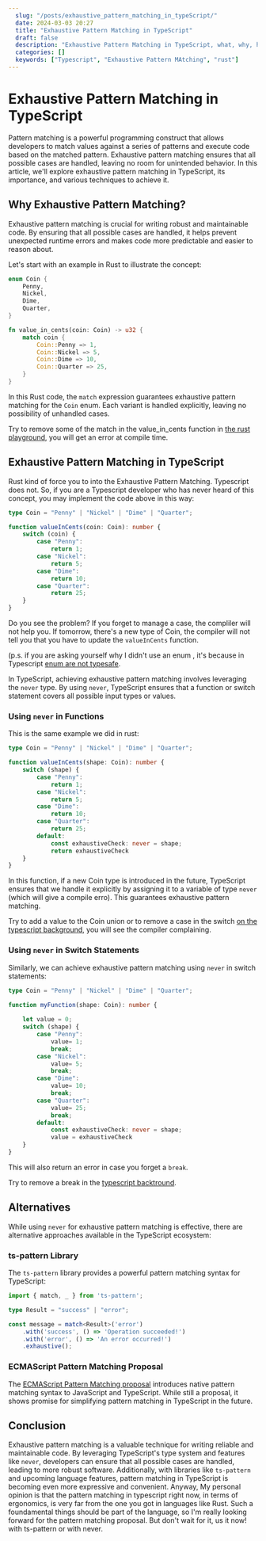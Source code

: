 ```yaml
---
  slug: "/posts/exhaustive_pattern_matching_in_typeScript/"
  date: 2024-03-03 20:27
  title: "Exhaustive Pattern Matching in TypeScript"
  draft: false
  description: "Exhaustive Pattern Matching in TypeScript, what, why, how."
  categories: []
  keywords: ["Typescript", "Exhaustive Pattern MAtching", "rust"]
---
```


# Exhaustive Pattern Matching in TypeScript

Pattern matching is a powerful programming construct that allows developers to match values against a series of patterns and execute code based on the matched pattern. Exhaustive pattern matching ensures that all possible cases are handled, leaving no room for unintended behavior. In this article, we'll explore exhaustive pattern matching in TypeScript, its importance, and various techniques to achieve it.

## Why Exhaustive Pattern Matching?

Exhaustive pattern matching is crucial for writing robust and maintainable code. By ensuring that all possible cases are handled, it helps prevent unexpected runtime errors and makes code more predictable and easier to reason about.

Let's start with an example in Rust to illustrate the concept:

```rust
enum Coin {
    Penny,
    Nickel,
    Dime,
    Quarter,
}

fn value_in_cents(coin: Coin) -> u32 {
    match coin {
        Coin::Penny => 1,
        Coin::Nickel => 5,
        Coin::Dime => 10,
        Coin::Quarter => 25,
    }
}
```



In this Rust code, the `match` expression guarantees exhaustive pattern matching for the `Coin` enum. Each variant is handled explicitly, leaving no possibility of unhandled cases.

Try to remove some of the match in the value_in_cents function in [the rust playground](https://play.rust-lang.org/?version=stable&mode=debug&edition=2021&gist=66af4923be7b7c1bb165f0d12399ab26), you will get an error at compile time.



## Exhaustive Pattern Matching in TypeScript

Rust kind of force you to into the Exhaustive Pattern Matching. Typescript does not. 
So, if you are a Typescript developer who has never heard of this concept, you may implement the code above in this way: 

```typescript
type Coin = "Penny" | "Nickel" | "Dime" | "Quarter";

function valueInCents(coin: Coin): number {
    switch (coin) {
        case "Penny":
            return 1;
        case "Nickel":
            return 5;
        case "Dime":
            return 10;
        case "Quarter":
            return 25;
    }
}
```

Do you see the problem? If you forget to manage a case, the compliler will not help you. If tomorrow, there's a new type of Coin, the compiler will not tell you that you have to update the `valueInCents` function. 

(p.s. if you are asking yourself why I didn't use an enum , it's because in Typescript [enum are not typesafe](https://dev.to/ivanzm123/dont-use-enums-in-typescript-they-are-very-dangerous-57bh).


In TypeScript, achieving exhaustive pattern matching involves leveraging the `never` type. By using `never`, TypeScript ensures that a function or switch statement covers all possible input types or values.

### Using `never` in Functions

This is the same example we did in rust:

```typescript
type Coin = "Penny" | "Nickel" | "Dime" | "Quarter";

function valueInCents(shape: Coin): number {
    switch (shape) {
        case "Penny":
            return 1;
        case "Nickel":
            return 5;
        case "Dime":
            return 10;
        case "Quarter":
            return 25;
        default:
            const exhaustiveCheck: never = shape;
            return exhaustiveCheck
    }
}
```

In this function, if a new Coin type is introduced in the future, TypeScript ensures that we handle it explicitly by assigning it to a variable of type `never` (which will give a compile erro). This guarantees exhaustive pattern matching.

Try to add a value to the Coin union or to remove a case in the switch [on the typescript background](https://www.typescriptlang.org/play?ssl=17&ssc=2&pln=1&pc=1#code/C4TwDgpgBAwg9gSwHZQLxQEQAUJKSDKAH0wDkEBjAawgBtCSMARBAWwgcwEUBXAQwBOwCAIwBuAFASAZjyQVgCOCgBufWjwgBJJDFzAAzgAoDACz6QAXLERIAlNaQ9WAIxFQA3hKg+oBgO4IwBSmUCbmkHae3r6xFHwG0Ni4+BiWMbGZUAIQwDwCKACMklk+8YlklDT06aWZOXkFUACsJaXlSSzsaRl12bn5RQAMbVkd3PxCIj19vg2DUABMrb2xACYQ0nw8tMC1s1AUygbAUBAAHuY8JwgqEDCmENSOEHcCaH4REKN9800XVxudweTyovQAvhJIRIgA), you will see the compiler complaining.


### Using `never` in Switch Statements

Similarly, we can achieve exhaustive pattern matching using `never` in switch statements:

```typescript
type Coin = "Penny" | "Nickel" | "Dime" | "Quarter";

function myFunction(shape: Coin): number {
    
    let value = 0;
    switch (shape) {
        case "Penny":
            value= 1;
            break;
        case "Nickel":
            value= 5;
            break;
        case "Dime":
            value= 10;
            break;
        case "Quarter":
            value= 25;
            break;
        default:
            const exhaustiveCheck: never = shape;
            value = exhaustiveCheck
    }
}
```

This will also return an error in case you forget a `break`.

Try to remove a break in the [typescript backtround](https://www.typescriptlang.org/play?ssl=23&ssc=2&pln=1&pc=1#code/C4TwDgpgBAwg9gSwHZQLxQEQAUJKSDKAH0wDkEBjAawgBtCSMARBAWwgcwEUBXAQwBOwCAIwBuAFASAZjyQVgCOClYgAYnIVKkACgDOACz6QAXLERIAlGaQ9WAIxFQA3hKjuobj7QjAoANz5aHmh0AAZJDyg9AHcEYAoDKH0jSEsXLyj3Cj49aGxcfAwTTKyowOCIdABGSLKs+wEIPio6spy8skoaehL6rIqQ9ABWNv6oRubW0qiO-JZ2Ypn6waqoaojlssmWsdnc-N5BYVE+8fdV9AAmUa2Gpt27gBMIaT4eWmAz84plPT8IAAPIw8f4IfwQGAGCDUGwQCECNDRVIQPYrIIhJFAkFgiFQmFUUoAXwkJIkQA).

## Alternatives

While using `never` for exhaustive pattern matching is effective, there are alternative approaches available in the TypeScript ecosystem:

### ts-pattern Library

The `ts-pattern` library provides a powerful pattern matching syntax for TypeScript:

```typescript
import { match, _ } from 'ts-pattern';

type Result = "success" | "error";

const message = match<Result>('error')
    .with('success', () => 'Operation succeeded!')
    .with('error', () => 'An error occurred!')
    .exhaustive();
```

### ECMAScript Pattern Matching Proposal

The [ECMAScript Pattern Matching proposal](https://github.com/tc39/proposal-pattern-matching) introduces native pattern matching syntax to JavaScript and TypeScript. While still a proposal, it shows promise for simplifying pattern matching in TypeScript in the future.

## Conclusion

Exhaustive pattern matching is a valuable technique for writing reliable and maintainable code. By leveraging TypeScript's type system and features like `never`, developers can ensure that all possible cases are handled, leading to more robust software. Additionally, with libraries like `ts-pattern` and upcoming language features, pattern matching in TypeScript is becoming even more expressive and convenient.
Anyway, My personal opinion is that the pattern matching in typescript  right now, in terms of ergonomics, is  very far from the one you got in languages like Rust.  Such a foundamental things should be part of the language, so I'm really looking forward for the pattern matching proposal.
But don't wait for it, us it now! with ts-pattern or with never.